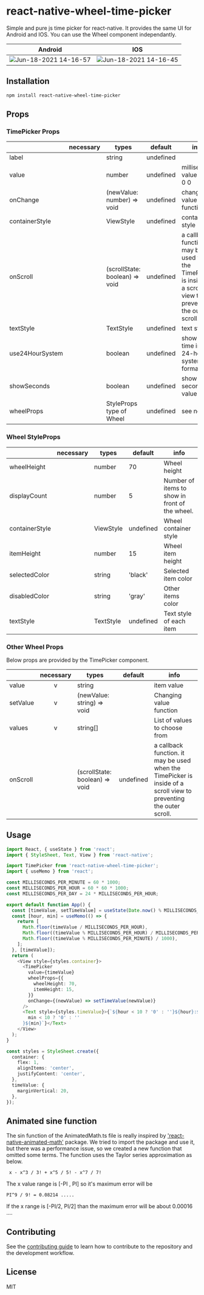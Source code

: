 # react-native-wheel-time-picker

Simple and pure js time picker for react-native. It provides the same UI for Android and IOS. You can use the Wheel component independantly.

|                                                            Android                                                             |                                                              IOS                                                               |
| :----------------------------------------------------------------------------------------------------------------------------: | :----------------------------------------------------------------------------------------------------------------------------: |
| ![Jun-18-2021 14-16-57](https://user-images.githubusercontent.com/17980230/122510071-e6491b80-d03f-11eb-8c47-ac670fa4555e.gif) | ![Jun-18-2021 14-16-45](https://user-images.githubusercontent.com/17980230/122510087-ee08c000-d03f-11eb-8f46-a25817109316.gif) |

## Installation

```sh
npm install react-native-wheel-time-picker
```

## Props

### TimePicker Props

|                | necessary | types                          | default   | info                                                                                                               |
| -------------- | :-------: | ------------------------------ | --------- | ------------------------------------------------------------------------------------------------------------------ |
| label          |           | string                         | undefined |                                                                                                                    |
| value          |           | number                         | undefined | millisecond value after 0 0                                                                                        |
| onChange       |           | (newValue: number) => void     | undefined | changing value function                                                                                            |
| containerStyle |           | ViewStyle                      | undefined | container style                                                                                                    |
| onScroll       |           | (scrollState: boolean) => void | undefined | a callback function. it may be used when the TimePicker is inside of a scroll view to preventing the outer scroll. |
| textStyle      |           | TextStyle                      | undefined | text style                                                                                                         |
| use24HourSystem|           | boolean                        | undefined | show the time in 24-hour system format                   |
| showSeconds    |           | boolean                        | undefined | show seconds value                |
| wheelProps     |           | StyleProps type of Wheel       | undefined | see next                                                                                                           |

### Wheel StyleProps

|                | necessary | types     | default   | info                    |
| -------------- | :-------: | --------- | --------- | ----------------------- |
| wheelHeight    |           | number    | 70        | Wheel height            |
| displayCount   |           | number    | 5         | Number of items to show in front of the wheel.   |
| containerStyle |           | ViewStyle | undefined | Wheel container style   |
| itemHeight     |           | number    | 15        | Wheel item height       |
| selectedColor  |           | string    | 'black'   | Selected item color     |
| disabledColor  |           | string    | 'gray'    | Other items color       |
| textStyle      |           | TextStyle | undefined | Text style of each item |

### Other Wheel Props
Below props are provided by the TimePicker component.

|             | necessary | types                          | default   | info                                                                                                               |
| ----------- | :-------: | ------------------------------ | --------- | ------------------------------------------------------------------------------------------------------------------ |
| value       |     v     | string                         |           | item value                                                                                                         |
| setValue    |     v     | (newValue: string) => void     |           | Changing value function                                                                                            |
| values      |     v     | string[]                       |           | List of values to choose from                                                                                      |
| onScroll    |           | (scrollState: boolean) => void | undefined | a callback function. it may be used when the TimePicker is inside of a scroll view to preventing the outer scroll. |

## Usage

```ts
import React, { useState } from 'react';
import { StyleSheet, Text, View } from 'react-native';

import TimePicker from 'react-native-wheel-time-picker';
import { useMemo } from 'react';

const MILLISECONDS_PER_MINUTE = 60 * 1000;
const MILLISECONDS_PER_HOUR = 60 * 60 * 1000;
const MILLISECONDS_PER_DAY = 24 * MILLISECONDS_PER_HOUR;

export default function App() {
  const [timeValue, setTimeValue] = useState(Date.now() % MILLISECONDS_PER_DAY);
  const [hour, min] = useMemo(() => {
    return [
      Math.floor(timeValue / MILLISECONDS_PER_HOUR),
      Math.floor((timeValue % MILLISECONDS_PER_HOUR) / MILLISECONDS_PER_MINUTE),
      Math.floor((timeValue % MILLISECONDS_PER_MINUTE) / 1000),
    ];
  }, [timeValue]);
  return (
    <View style={styles.container}>
      <TimePicker
        value={timeValue}
        wheelProps={{
          wheelHeight: 70,
          itemHeight: 15,
        }}
        onChange={(newValue) => setTimeValue(newValue)}
      />
      <Text style={styles.timeValue}>{`${hour < 10 ? '0' : ''}${hour}:${
        min < 10 ? '0' : ''
      }${min}`}</Text>
    </View>
  );
}

const styles = StyleSheet.create({
  container: {
    flex: 1,
    alignItems: 'center',
    justifyContent: 'center',
  },
  timeValue: {
    marginVertical: 20,
  },
});
```

## Animated sine function
The sin function of the AnimatedMath.ts file is really inspired by ['react-native-animated-math'](https://github.com/rastapasta/react-native-animated-math) package. We tried to import the package and use it, but there was a performance issue, so we created a new function that omitted some terms. The function uses the Taylor series approximation as below.
```
 x - x^3 / 3! + x^5 / 5! - x^7 / 7!
``` 
The x value range is [-PI , PI] so it's maximum error will be 
```
PI^9 / 9! = 0.08214 .....
```
If the x range is [-PI/2, PI/2] than the maximum error will be about 0.00016 ....



## Contributing

See the [contributing guide](CONTRIBUTING.md) to learn how to contribute to the repository and the development workflow.

## License

MIT
